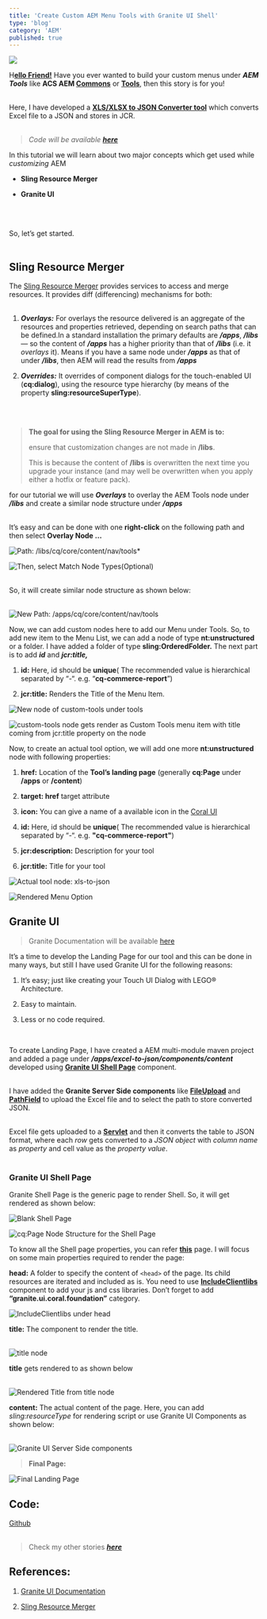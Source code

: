 ```yaml
---
title: 'Create Custom AEM Menu Tools with Granite UI Shell'
type: 'blog'
category: 'AEM'
published: true
---
```


![ ](../media/2019-08-10-Create_Custom_AEM_Menu_Tools_with_Granite_UI_Shell/thumbnail.png)

<span class="h1">H</span>**[ello Friend!](https://en.wikipedia.org/wiki/Eps1.0_hellofriend.mov)** Have you ever wanted to build your custom menus under **_AEM Tools_** like **ACS AEM [Commons](https://adobe-consulting-services.github.io/acs-aem-commons/)** or **[Tools](https://adobe-consulting-services.github.io/acs-aem-tools/)**, then this story is for you!
<br /><br />

Here, I have developed a **[XLS/XLSX to JSON Converter tool](https://github.com/vsr061/aem-excel-to-json)** which converts Excel file to a JSON and stores in JCR.
<br /><br />

<blockquote class="pullquote text-italic text-inherit">

_Code will be available **[here](https://github.com/vsr061/aem-excel-to-json)**_

</blockquote>

In this tutorial we will learn about two major concepts which get used while _customizing_ AEM

<div class="ml-5">

- **Sling Resource Merger**

- **Granite UI**

</div>
<br /><br />

So, let’s get started.
<br /><br />

## **Sling Resource Merger**

<div class="mb-2"></div>

The [Sling Resource Merger](https://helpx.adobe.com/in/experience-manager/6-4/sites/developing/using/sling-resource-merger.html) provides services to access and merge resources. It provides diff (differencing) mechanisms for both:
<br /><br />

<div class="ml-5">

1.  **_Overlays:_** For overlays the resource delivered is an aggregate of the resources and properties retrieved, depending on search paths that can be defined.In a standard installation the primary defaults are **_/apps_**, **_/libs_** — so the content of **_/apps_** has a higher priority than that of **_/libs_** (i.e. it _overlays_ it). Means if you have a same node under **_/apps_** as that of under **_/libs_**, then AEM will read the results from **_/apps_**

2.  **_Overrides:_** It overrides of component dialogs for the touch-enabled UI (**cq:dialog**), using the resource type hierarchy (by means of the property **sling:resourceSuperType**).

</div>
<br /><br />

<blockquote class="pullquote text-italic text-inherit">

**The goal for using the Sling Resource Merger in AEM is to:**
<br />

ensure that customization changes are not made in **/libs**.
<br />

This is because the content of **/libs** is overwritten the next time you upgrade your instance (and may well be overwritten when you apply either a hotfix or feature pack).

</blockquote>

for our tutorial we will use **_Overlays_** to overlay the AEM Tools node under **_/libs_** and create a similar node structure under **_/apps_**
<br /><br />

It’s easy and can be done with one **right-click** on the following path and then select **Overlay Node …**

![Path: /libs/cq/core/content/nav/tools*](../media/2019-08-10-Create_Custom_AEM_Menu_Tools_with_Granite_UI_Shell/p1.png)

![Then, select Match Node Types(Optional)](../media/2019-08-10-Create_Custom_AEM_Menu_Tools_with_Granite_UI_Shell/p2.png)

<br />
So, it will create similar node structure as shown below:
<br /><br />

![New Path: /apps/cq/core/content/nav/tools](../media/2019-08-10-Create_Custom_AEM_Menu_Tools_with_Granite_UI_Shell/p3.png)

Now, we can add custom nodes here to add our Menu under Tools. So, to add new item to the Menu List, we can add a node of type **nt:unstructured** or a folder. I have added a folder of type **sling:OrderedFolder.** The next part is to add **_id_** and **_jcr:title,_**

<div class="ml-5">

1.  **id:** Here, id should be **unique**( The recommended value is hierarchical separated by “-“. e.g. “**cq-commerce-report**”)

2.  **jcr:title:** Renders the Title of the Menu Item.

</div>

![New node of custom-tools under tools](../media/2019-08-10-Create_Custom_AEM_Menu_Tools_with_Granite_UI_Shell/p4.png)

![custom-tools node gets render as Custom Tools menu item with title coming from jcr:title property on the node](../media/2019-08-10-Create_Custom_AEM_Menu_Tools_with_Granite_UI_Shell/p5.png)

Now, to create an actual tool option, we will add one more **nt:unstructured** node with following properties:

<div class="ml-5">

1.  **href:** Location of the **Tool’s landing page** (generally **cq:Page** under **/apps** or **/content**)

2.  **target: href** target attribute

3.  **icon:** You can give a name of a available icon in the [Coral UI](https://helpx.adobe.com/experience-manager/6-4/sites/developing/using/reference-materials/coral-ui/coralui3/Coral.Icon.html#availableIcons)

4.  **id:** Here, id should be **unique**( The recommended value is hierarchical separated by “-“. e.g. **"cq-commerce-report"**)

5.  **jcr:description:** Description for your tool

6.  **jcr:title:** Title for your tool

</div>

![Actual tool node: xls-to-json](../media/2019-08-10-Create_Custom_AEM_Menu_Tools_with_Granite_UI_Shell/p6.png)

![Rendered Menu Option](../media/2019-08-10-Create_Custom_AEM_Menu_Tools_with_Granite_UI_Shell/p7.png)

## **Granite UI**

<div class="mb-2"></div>

<blockquote class="pullquote text-italic text-inherit">

Granite Documentation will be available [here](https://helpx.adobe.com/experience-manager/6-4/sites/developing/using/reference-materials/granite-ui/api/jcr_root/libs/granite/ui/index.html)

</blockquote>

It’s a time to develop the Landing Page for our tool and this can be done in many ways, but still I have used Granite UI for the following reasons:

<div class="ml-5">

1.  It’s easy; just like creating your Touch UI Dialog with LEGO® Architecture.

2.  Easy to maintain.

3.  Less or no code required.

</div>
<br />

To create Landing Page, I have created a AEM multi-module maven project and added a page under **_/apps/excel-to-json/components/content_** developed using **[Granite UI Shell Page](https://helpx.adobe.com/experience-manager/6-4/sites/developing/using/reference-materials/granite-ui/api/jcr_root/libs/granite/ui/components/shell/page/index.html)** component.
<br /><br />

I have added the **Granite Server Side components** like **[FileUpload](https://helpx.adobe.com/experience-manager/6-4/sites/developing/using/reference-materials/granite-ui/api/jcr_root/libs/granite/ui/components/coral/foundation/form/fileupload/index.html)** and **[PathField](https://helpx.adobe.com/experience-manager/6-4/sites/developing/using/reference-materials/granite-ui/api/jcr_root/libs/granite/ui/components/coral/foundation/form/pathfield/index.html)** to upload the Excel file and to select the path to store converted JSON.
<br /><br />

Excel file gets uploaded to a **[Servlet](https://github.com/vsr061/aem-excel-to-json/blob/master/core/src/main/java/com/excel/json/core/servlets/ExcelToJSONServlet.java)** and then it converts the table to JSON format, where each _row_ gets converted to a _JSON object_ with _column name_ as _property_ and cell value as the _property value_.
<br /><br />

### **Granite UI Shell Page**

Granite Shell Page is the generic page to render Shell. So, it will get rendered as shown below:
<br />

![Blank Shell Page](../media/2019-08-10-Create_Custom_AEM_Menu_Tools_with_Granite_UI_Shell/p8.png)

![cq:Page Node Structure for the Shell Page](../media/2019-08-10-Create_Custom_AEM_Menu_Tools_with_Granite_UI_Shell/p9.png)

To know all the Shell page properties, you can refer **[this](https://helpx.adobe.com/experience-manager/6-4/sites/developing/using/reference-materials/granite-ui/api/jcr_root/libs/granite/ui/components/shell/page/index.html)** page. I will focus on some main properties required to render the page:
<br />

**head:** A folder to specify the content of `<head>` of the page. Its child resources are iterated and included as is. You need to use **[IncludeClientlibs](https://helpx.adobe.com/experience-manager/6-4/sites/developing/using/reference-materials/granite-ui/api/jcr_root/libs/granite/ui/components/coral/foundation/includeclientlibs/index.html)** component to add your js and css libraries. Don’t forget to add **“granite.ui.coral.foundation”** category.

![IncludeClientlibs under head](../media/2019-08-10-Create_Custom_AEM_Menu_Tools_with_Granite_UI_Shell/p10.png)
<br />

**title:** The component to render the title.
<br /><br />

![title node](../media/2019-08-10-Create_Custom_AEM_Menu_Tools_with_Granite_UI_Shell/p11.png)
<br />

**title** gets rendered to as shown below
<br /><br />

![Rendered Title from title node](../media/2019-08-10-Create_Custom_AEM_Menu_Tools_with_Granite_UI_Shell/p12.png)
<br />

**content:** The actual content of the page. Here, you can add _sling:resourceType_ for rendering script or use Granite UI Components as shown below:
<br /><br />

![Granite UI Server Side components](../media/2019-08-10-Create_Custom_AEM_Menu_Tools_with_Granite_UI_Shell/p13.png)

<blockquote class="pullquote text-italic text-inherit">

**Final Page:**

</blockquote>

![Final Landing Page](../media/2019-08-10-Create_Custom_AEM_Menu_Tools_with_Granite_UI_Shell/p14.png)

## **Code:**

[Github](https://github.com/vsr061/aem-excel-to-json)
<br /><br />

<blockquote class="pullquote text-italic text-inherit">

Check my other stories **_[here](https://medium.com/@vsr061)_**

</blockquote>

## **References:**

<div class="ml-5">

1.  [Granite UI Documentation](https://helpx.adobe.com/experience-manager/6-4/sites/developing/using/reference-materials/granite-ui/api/jcr_root/libs/granite/ui/index.html)

2.  [Sling Resource Merger](https://helpx.adobe.com/in/experience-manager/6-4/sites/developing/using/sling-resource-merger.html)

</div>
